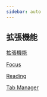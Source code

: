 ```yaml
---
sidebar: auto
---
```


## 拡張機能

[拡張機能](chrome-extension.md)

[Focus](focus.md)

[Reading](reading.md)

[Tab Manager](tab.md)

